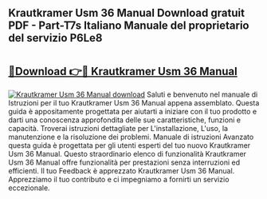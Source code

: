 ## Krautkramer Usm 36 Manual Download gratuit PDF - Part-T7s Italiano Manuale del proprietario del servizio P6Le8

# <h2><a href="http://df94jp5.blite.top/?on=Krautkramer+Usm+36+Manual">🔗Download 👉🔴 Krautkramer Usm 36 Manual</a></h2>

[![Krautkramer Usm 36 Manual download](https://i.imgur.com/lujVjoI.png)](http://df94jp5.blite.top/?on=Krautkramer+Usm+36+Manual)
Saluti e benvenuto nel manuale di Istruzioni per il tuo Krautkramer Usm 36 Manual appena assemblato. Questa guida è appositamente progettata per aiutarti a iniziare con il tuo prodotto e darti una conoscenza approfondita delle sue caratteristiche, funzioni e capacità. Troverai istruzioni dettagliate per L'installazione, L'uso, la manutenzione e la risoluzione dei problemi. Manuale di istruzioni Avanzato questa guida è progettata per gli utenti esperti del tuo nuovo Krautkramer Usm 36 Manual. Questo straordinario elenco di funzionalità Krautkramer Usm 36 Manual offre funzionalità per prestazioni senza interruzioni ed efficienti. Il tuo Feedback è apprezzato Krautkramer Usm 36 Manual. Apprezziamo il tuo contributo e ci impegniamo a fornirti un servizio eccezionale.
